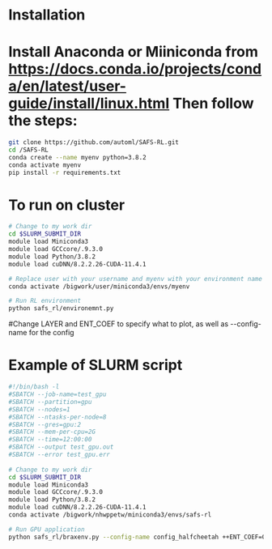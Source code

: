 # Installation
Install Anaconda or Miiniconda from https://docs.conda.io/projects/conda/en/latest/user-guide/install/linux.html
Then follow the steps:
=======
```bash
git clone https://github.com/automl/SAFS-RL.git
cd /SAFS-RL
conda create --name myenv python=3.8.2
conda activate myenv
pip install -r requirements.txt
```
# To run on cluster
```bash
# Change to my work dir
cd $SLURM_SUBMIT_DIR
module load Miniconda3
module load GCCcore/.9.3.0
module load Python/3.8.2
module load cuDNN/8.2.2.26-CUDA-11.4.1

# Replace user with your username and myenv with your environment name
conda activate /bigwork/user/miniconda3/envs/myenv

# Run RL environment
python safs_rl/environemnt.py
```
#Change LAYER and ENT_COEF to specify what to plot, as well as --config-name for the config

# Example of SLURM script
```bash
#!/bin/bash -l
#SBATCH --job-name=test_gpu
#SBATCH --partition=gpu
#SBATCH --nodes=1
#SBATCH --ntasks-per-node=8
#SBATCH --gres=gpu:2
#SBATCH --mem-per-cpu=2G
#SBATCH --time=12:00:00
#SBATCH --output test_gpu.out
#SBATCH --error test_gpu.err
 
# Change to my work dir
cd $SLURM_SUBMIT_DIR
module load Miniconda3
module load GCCcore/.9.3.0
module load Python/3.8.2
module load cuDNN/8.2.2.26-CUDA-11.4.1
conda activate /bigwork/nhwppetw/miniconda3/envs/safs-rl

# Run GPU application
python safs_rl/braxenv.py --config-name config_halfcheetah ++ENT_COEF=0 ++LAYER=True
```


